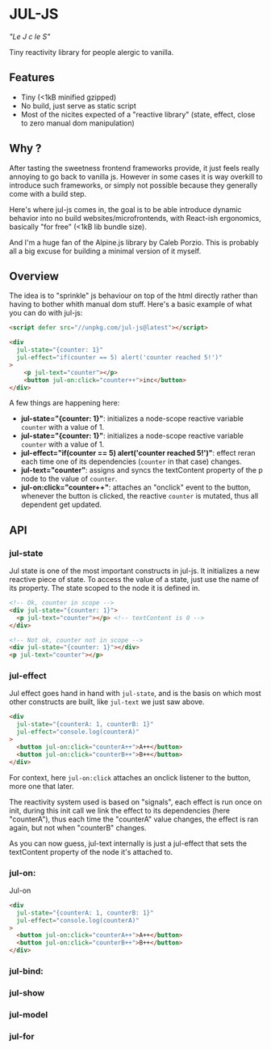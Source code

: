 # JUL-JS

_"Le J c le S"_

Tiny reactivity library for people alergic to vanilla.

## Features

- Tiny (<1kB minified gzipped)
- No build, just serve as static script
- Most of the nicites expected of a "reactive library" (state, effect, close
  to zero manual dom manipulation)

## Why ?

After tasting the sweetness frontend frameworks provide, it just feels really
annoying to go back to vanilla js. However in some cases it is way overkill to
introduce such frameworks, or simply not possible because they generally come
with a build step.

Here's where jul-js comes in, the goal is to be able introduce dynamic behavior
into no build websites/microfrontends, with React-ish ergonomics, basically
"for free" (<1kB lib bundle size).

And I'm a huge fan of the Alpine.js library by Caleb Porzio. This is probably all a
big excuse for building a minimal version of it myself.

## Overview

The idea is to "sprinkle" js behaviour on top of the html directly rather than
having to bother whith manual dom stuff. Here's a basic example of what you can
do with jul-js:

```html
<script defer src="//unpkg.com/jul-js@latest"></script>

<div
  jul-state="{counter: 1}"
  jul-effect="if(counter == 5) alert('counter reached 5!')"
>
    <p jul-text="counter"></p>
    <button jul-on:click="counter++">inc</button>
</div>
```

A few things are happening here:

- **jul-state="{counter: 1}"**: initializes a node-scope reactive variable
  `counter` with a value of 1.
- **jul-state="{counter: 1}"**: initializes a node-scope reactive variable
  `counter` with a value of 1.
- **jul-effect="if(counter == 5) alert('counter reached 5!')"**: effect reran
  each time one of its dependencies (`counter` in that case) changes.
- **jul-text="counter"**: assigns and syncs the textContent property of the p
  node to the value of `counter`.
- **jul-on:click="counter++"**: attaches an "onclick" event to the button,
  whenever the button is clicked, the reactive `counter` is mutated, thus all
  dependent get updated.

## API

### jul-state

Jul state is one of the most important constructs in jul-js. It initializes a
new reactive piece of state. To access the value of a state, just use the name
of its property. The state scoped to the node it is defined in.

```html
<!-- Ok, counter in scope -->
<div jul-state="{counter: 1}">
  <p jul-text="counter"></p> <!-- textContent is 0 -->
</div>

<!-- Not ok, counter not in scope -->
<div jul-state="{counter: 1}"></div>
<p jul-text="counter"></p>
```

### jul-effect

Jul effect goes hand in hand with `jul-state`, and is the basis on which most
other constructs are built, like `jul-text` we just saw above.

```html
<div
  jul-state="{counterA: 1, counterB: 1}"
  jul-effect="console.log(counterA)"
>
  <button jul-on:click="counterA++">A++</button>
  <button jul-on:click="counterB++">B++</button>
</div>
```

For context, here `jul-on:click` attaches an onclick listener to the button,
more one that later.

The reactivity system used is based on "signals", each effect is run once
on init, during this init call we link the effect to its dependencies (here
"counterA"), thus each time the "counterA" value changes, the effect is ran
again, but not when "counterB" changes.

As you can now guess, jul-text internally is just a jul-effect that sets the
textContent property of the node it's attached to.

### jul-on:

Jul-on

```html
<div
  jul-state="{counterA: 1, counterB: 1}"
  jul-effect="console.log(counterA)"
>
  <button jul-on:click="counterA++">A++</button>
  <button jul-on:click="counterB++">B++</button>
</div>
```

### jul-bind:

### jul-show

### jul-model

### jul-for
